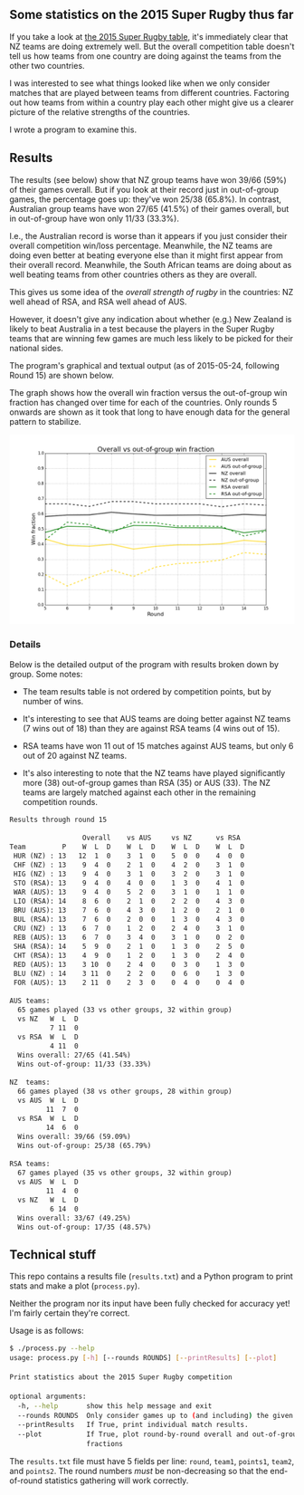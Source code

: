 ## Some statistics on the 2015 Super Rugby thus far

If you take a look at
[the 2015 Super Rugby table](http://www.smh.com.au/rugby-union/super-rugby/ladder),
it's immediately clear that NZ teams are doing extremely well.  But the
overall competition table doesn't tell us how teams from one country are
doing against the teams from the other two countries.

I was interested to see what things looked like when we only consider
matches that are played between teams from different countries. Factoring
out how teams from within a country play each other might give us a clearer
picture of the relative strengths of the countries.

I wrote a program to examine this.

## Results

The results (see below) show that NZ group teams have won 39/66 (59%) of
their games overall. But if you look at their record just in out-of-group
games, the percentage goes up: they've won 25/38 (65.8%). In contrast,
Australian group teams have won 27/65 (41.5%) of their games overall, but
in out-of-group have won only 11/33 (33.3%).

I.e., the Australian record is worse than it appears if you just consider
their overall competition win/loss percentage.  Meanwhile, the NZ teams are
doing even better at beating everyone else than it might first appear from
their overall record. Meanwhile, the South African teams are doing about as
well beating teams from other countries others as they are overall.

This gives us some idea of the *overall strength of rugby* in the
countries: NZ well ahead of RSA, and RSA well ahead of AUS.

However, it doesn't give any indication about whether (e.g.) New Zealand is
likely to beat Australia in a test because the players in the Super Rugby
teams that are winning few games are much less likely to be picked for
their national sides.

The program's graphical and textual output (as of 2015-05-24, following
Round 15) are shown below.

The graph shows how the overall win fraction versus the out-of-group win
fraction has changed over time for each of the countries. Only rounds 5
onwards are shown as it took that long to have enough data for the general
pattern to stabilize.

<img src="graph.png"/>

### Details

Below is the detailed output of the program with results broken down by
group. Some notes:

* The team results table is not ordered by competition points, but by
number of wins.

* It's interesting to see that AUS teams are doing better against NZ teams (7
wins out of 18) than they are against RSA teams (4 wins out of 15).

* RSA teams have won 11 out of 15 matches against AUS teams, but only 6
out of 20 against NZ teams.

* It's also interesting to note that the NZ teams have played
significantly more (38) out-of-group games than RSA (35) or AUS (33). The
NZ teams are largely matched against each other in the remaining
competition rounds.


```
Results through round 15

                  Overall    vs AUS     vs NZ      vs RSA
Team         P    W  L  D    W  L  D    W  L  D    W  L  D
 HUR (NZ) : 13   12  1  0    3  1  0    5  0  0    4  0  0
 CHF (NZ) : 13    9  4  0    2  1  0    4  2  0    3  1  0
 HIG (NZ) : 13    9  4  0    3  1  0    3  2  0    3  1  0
 STO (RSA): 13    9  4  0    4  0  0    1  3  0    4  1  0
 WAR (AUS): 13    9  4  0    5  2  0    3  1  0    1  1  0
 LIO (RSA): 14    8  6  0    2  1  0    2  2  0    4  3  0
 BRU (AUS): 13    7  6  0    4  3  0    1  2  0    2  1  0
 BUL (RSA): 13    7  6  0    2  0  0    1  3  0    4  3  0
 CRU (NZ) : 13    6  7  0    1  2  0    2  4  0    3  1  0
 REB (AUS): 13    6  7  0    3  4  0    3  1  0    0  2  0
 SHA (RSA): 14    5  9  0    2  1  0    1  3  0    2  5  0
 CHT (RSA): 13    4  9  0    1  2  0    1  3  0    2  4  0
 RED (AUS): 13    3 10  0    2  4  0    0  3  0    1  3  0
 BLU (NZ) : 14    3 11  0    2  2  0    0  6  0    1  3  0
 FOR (AUS): 13    2 11  0    2  3  0    0  4  0    0  4  0

AUS teams:
  65 games played (33 vs other groups, 32 within group)
  vs NZ   W  L  D
          7 11  0
  vs RSA  W  L  D
          4 11  0
  Wins overall: 27/65 (41.54%)
  Wins out-of-group: 11/33 (33.33%)

NZ  teams:
  66 games played (38 vs other groups, 28 within group)
  vs AUS  W  L  D
         11  7  0
  vs RSA  W  L  D
         14  6  0
  Wins overall: 39/66 (59.09%)
  Wins out-of-group: 25/38 (65.79%)

RSA teams:
  67 games played (35 vs other groups, 32 within group)
  vs AUS  W  L  D
         11  4  0
  vs NZ   W  L  D
          6 14  0
  Wins overall: 33/67 (49.25%)
  Wins out-of-group: 17/35 (48.57%)
```

## Technical stuff

This repo contains a results file (`results.txt`) and a Python program to
print stats and make a plot (`process.py`).

Neither the program nor its input have been fully checked for accuracy yet!
I'm fairly certain they're correct.

Usage is as follows:

```sh
$ ./process.py --help
usage: process.py [-h] [--rounds ROUNDS] [--printResults] [--plot]

Print statistics about the 2015 Super Rugby competition

optional arguments:
  -h, --help       show this help message and exit
  --rounds ROUNDS  Only consider games up to (and including) the given round.
  --printResults   If True, print individual match results.
  --plot           If True, plot round-by-round overall and out-of-group win
                   fractions
```

The `results.txt` file must have 5 fields per line: `round`, `team1`,
`points1`, `team2`, and `points2`. The round numbers *must* be
non-decreasing so that the end-of-round statistics gathering will work
correctly.
